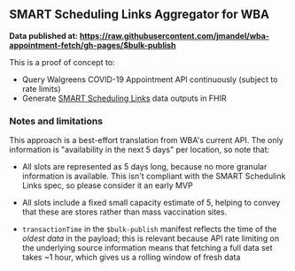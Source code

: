 ## SMART Scheduling Links Aggregator for WBA

**Data published at: https://raw.githubusercontent.com/jmandel/wba-appointment-fetch/gh-pages/$bulk-publish**

This is a proof of concept to:

* Query Walgreens COVID-19 Appointment API continuously (subject to rate limits)
* Generate [SMART Scheduling Links](https://github.com/smart-on-fhir/smart-scheduling-links) data outputs in FHIR

### Notes and limitations

This approach is a best-effort translation from WBA's current API. The only information is "availability in the next 5 days" per location, so note that:

* All slots are represented as 5 days long, because no more granular information is available. This isn't compliant with the SMART Schedulink Links spec, so please consider it an early MVP

* All slots include a fixed small capacity estimate of 5, helping to convey that these are stores rather than mass vaccination sites.

* `transactionTime` in the `$bulk-publish` manifest reflects the time of the *oldest data* in the payload; this is relevant because API rate limiting on the underlying source information means that fetching a full data set takes ~1 hour, which gives us a rolling window of fresh data
